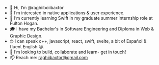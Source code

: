 - 👋 Hi, I’m @raghiiboiibaxtor
- 👀 I’m interested in native applications & user experience.
- 🌱 I’m currently learning Swift in my graduate summer internship role at Fulton Hogan.
- 🎓 I have my Bachelor's in Software Engineering and Diploma in Web & Graphic Design.
- 🤓 I can speak c++, javascript, react, swift, svelte, a bit of Español & fluent English 😉. 
- 💞️ I’m looking to build, collaborate and learn- get in touch!
- 📫 Reach me: raghiibaxtor@gmail.com

<!---
raghiiboiibaxtor/raghiiboiibaxtor is a ✨ special ✨ repository because its `README.md` (this file) appears on your GitHub profile.
You can click the Preview link to take a look at your changes.
--->
